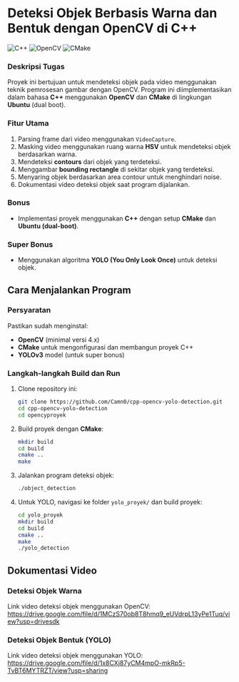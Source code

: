 # Deteksi Objek Berbasis Warna dan Bentuk dengan OpenCV di C++

![C++](https://img.shields.io/badge/C%2B%2B-17-blue?style=for-the-badge&logo=cplusplus)
![OpenCV](https://img.shields.io/badge/OpenCV-4.x-blue?style=for-the-badge&logo=opencv)
![CMake](https://img.shields.io/badge/CMake-3.16%2B-orange?style=for-the-badge&logo=cmake)

### Deskripsi Tugas
Proyek ini bertujuan untuk mendeteksi objek pada video menggunakan teknik pemrosesan gambar dengan OpenCV. Program ini diimplementasikan dalam bahasa **C++** menggunakan **OpenCV** dan **CMake** di lingkungan **Ubuntu** (dual boot).

### Fitur Utama
1. Parsing frame dari video menggunakan `VideoCapture`.
2. Masking video menggunakan ruang warna **HSV** untuk mendeteksi objek berdasarkan warna.
3. Mendeteksi **contours** dari objek yang terdeteksi.
4. Menggambar **bounding rectangle** di sekitar objek yang terdeteksi.
5. Menyaring objek berdasarkan area contour untuk menghindari noise.
6. Dokumentasi video deteksi objek saat program dijalankan.

### Bonus
- Implementasi proyek menggunakan **C++** dengan setup **CMake** dan **Ubuntu (dual-boot)**.

### Super Bonus
- Menggunakan algoritma **YOLO (You Only Look Once)** untuk deteksi objek.

## Cara Menjalankan Program

### Persyaratan
Pastikan sudah menginstal:
- **OpenCV** (minimal versi 4.x)
- **CMake** untuk mengonfigurasi dan membangun proyek C++
- **YOLOv3** model (untuk super bonus)

### Langkah-langkah Build dan Run
1. Clone repository ini:
   ```bash
   git clone https://github.com/Camn0/cpp-opencv-yolo-detection.git
   cd cpp-opencv-yolo-detection
   cd opencyproyek
   ```

2. Build proyek dengan **CMake**:
   ```bash
   mkdir build
   cd build
   cmake ..
   make
   ```

3. Jalankan program deteksi objek:
   ```bash
   ./object_detection
   ```

4. Untuk YOLO, navigasi ke folder `yolo_proyek/` dan build proyek:
   ```bash
   cd yolo_proyek
   mkdir build
   cd build
   cmake ..
   make
   ./yolo_detection
   ```

## Dokumentasi Video

### Deteksi Objek Warna
Link video deteksi objek menggunakan OpenCV: https://drive.google.com/file/d/1MCzS70ob8T8hmq9_eUVdrpL13yPe1Tuq/view?usp=drivesdk

### Deteksi Objek Bentuk (YOLO)
Link video deteksi objek menggunakan YOLO: https://drive.google.com/file/d/1x8CXj87yCM4mpO-mkRp5-TvBT6MYTRZT/view?usp=sharing
